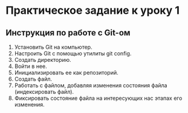 # Практическое задание к уроку 1 #

## Инструкция по работе с Git-ом ##
1. Установить Git на компьютер.
2. Настроить Git с помощью утилиты git config.
3. Создать директорию.
4. Войти в нее.
5. Инициализировать ее как репозиторий.
6. Создать файл.
7. Работать с файлом, добавляя изменения состояния файла (индексировать файл).
8. Фиксировать состояние файла на интересующих нас этапах его изменения.

